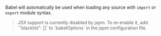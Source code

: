 Babel will automatically be used when loading any source with `import` or `export` module syntax.

<blockquote class="babel-callout babel-callout-info">
  <p>
    JSX support is currently disabled by jspm. To re-enable it, add `"blacklist": []` to `babelOptions` in the jspm configuration file.
  </p>
</blockquote>
